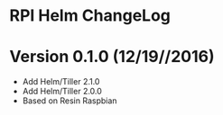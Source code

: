 RPI Helm ChangeLog
=================================

# Version 0.1.0 (12/19//2016)

- Add Helm/Tiller 2.1.0
- Add Helm/Tiller 2.0.0
- Based on Resin Raspbian
